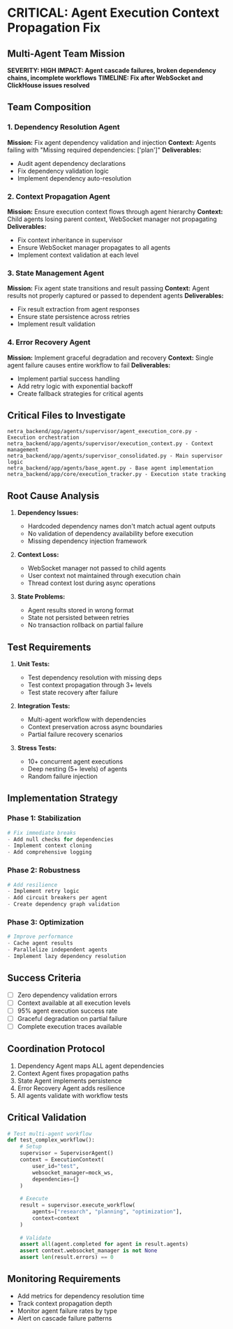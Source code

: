 # CRITICAL: Agent Execution Context Propagation Fix
## Multi-Agent Team Mission

**SEVERITY: HIGH**
**IMPACT: Agent cascade failures, broken dependency chains, incomplete workflows**
**TIMELINE: Fix after WebSocket and ClickHouse issues resolved**

## Team Composition

### 1. Dependency Resolution Agent
**Mission:** Fix agent dependency validation and injection
**Context:** Agents failing with "Missing required dependencies: ['plan']"
**Deliverables:**
- Audit agent dependency declarations
- Fix dependency validation logic
- Implement dependency auto-resolution

### 2. Context Propagation Agent
**Mission:** Ensure execution context flows through agent hierarchy
**Context:** Child agents losing parent context, WebSocket manager not propagating
**Deliverables:**
- Fix context inheritance in supervisor
- Ensure WebSocket manager propagates to all agents
- Implement context validation at each level

### 3. State Management Agent
**Mission:** Fix agent state transitions and result passing
**Context:** Agent results not properly captured or passed to dependent agents
**Deliverables:**
- Fix result extraction from agent responses
- Ensure state persistence across retries
- Implement result validation

### 4. Error Recovery Agent
**Mission:** Implement graceful degradation and recovery
**Context:** Single agent failure causes entire workflow to fail
**Deliverables:**
- Implement partial success handling
- Add retry logic with exponential backoff
- Create fallback strategies for critical agents

## Critical Files to Investigate

```
netra_backend/app/agents/supervisor/agent_execution_core.py - Execution orchestration
netra_backend/app/agents/supervisor/execution_context.py - Context management
netra_backend/app/agents/supervisor_consolidated.py - Main supervisor logic
netra_backend/app/agents/base_agent.py - Base agent implementation
netra_backend/app/core/execution_tracker.py - Execution state tracking
```

## Root Cause Analysis

1. **Dependency Issues:**
   - Hardcoded dependency names don't match actual agent outputs
   - No validation of dependency availability before execution
   - Missing dependency injection framework

2. **Context Loss:**
   - WebSocket manager not passed to child agents
   - User context not maintained through execution chain
   - Thread context lost during async operations

3. **State Problems:**
   - Agent results stored in wrong format
   - State not persisted between retries
   - No transaction rollback on partial failure

## Test Requirements

1. **Unit Tests:**
   - Test dependency resolution with missing deps
   - Test context propagation through 3+ levels
   - Test state recovery after failure

2. **Integration Tests:**
   - Multi-agent workflow with dependencies
   - Context preservation across async boundaries
   - Partial failure recovery scenarios

3. **Stress Tests:**
   - 10+ concurrent agent executions
   - Deep nesting (5+ levels) of agents
   - Random failure injection

## Implementation Strategy

### Phase 1: Stabilization
```python
# Fix immediate breaks
- Add null checks for dependencies
- Implement context cloning
- Add comprehensive logging
```

### Phase 2: Robustness
```python
# Add resilience
- Implement retry logic
- Add circuit breakers per agent
- Create dependency graph validation
```

### Phase 3: Optimization
```python
# Improve performance
- Cache agent results
- Parallelize independent agents
- Implement lazy dependency resolution
```

## Success Criteria

- [ ] Zero dependency validation errors
- [ ] Context available at all execution levels
- [ ] 95% agent execution success rate
- [ ] Graceful degradation on partial failure
- [ ] Complete execution traces available

## Coordination Protocol

1. Dependency Agent maps ALL agent dependencies
2. Context Agent fixes propagation paths
3. State Agent implements persistence
4. Error Recovery Agent adds resilience
5. All agents validate with workflow tests

## Critical Validation

```python
# Test multi-agent workflow
def test_complex_workflow():
    # Setup
    supervisor = SupervisorAgent()
    context = ExecutionContext(
        user_id="test",
        websocket_manager=mock_ws,
        dependencies={}
    )
    
    # Execute
    result = supervisor.execute_workflow(
        agents=["research", "planning", "optimization"],
        context=context
    )
    
    # Validate
    assert all(agent.completed for agent in result.agents)
    assert context.websocket_manager is not None
    assert len(result.errors) == 0
```

## Monitoring Requirements

- Add metrics for dependency resolution time
- Track context propagation depth
- Monitor agent failure rates by type
- Alert on cascade failure patterns